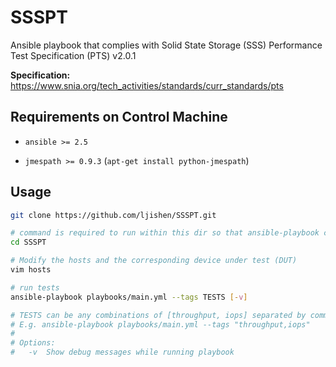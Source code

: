 # SSSPT

Ansible playbook that complies with Solid State Storage (SSS) Performance Test Specification (PTS) v2.0.1

**Specification:** https://www.snia.org/tech_activities/standards/curr_standards/pts


## Requirements on Control Machine

- `ansible >= 2.5`
<!---
need to install "jmespath" prior to running json_query filter
https://github.com/elastic/ansible-elasticsearch/issues/321

Flag python-jmespath as PPA dependency
https://github.com/ansible/ansible/issues/24319
--->
- `jmespath >= 0.9.3` (`apt-get install python-jmespath`)


## Usage

```bash
git clone https://github.com/ljishen/SSSPT.git

# command is required to run within this dir so that ansible-playbook can see ansible.cfg
cd SSSPT

# Modify the hosts and the corresponding device under test (DUT)
vim hosts

# run tests
ansible-playbook playbooks/main.yml --tags TESTS [-v]

# TESTS can be any combinations of [throughput, iops] separated by comma.
# E.g. ansible-playbook playbooks/main.yml --tags "throughput,iops"
#
# Options:
#   -v  Show debug messages while running playbook
```
